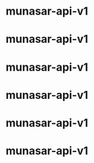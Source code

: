 # munasar-api-v1
# munasar-api-v1
# munasar-api-v1
# munasar-api-v1
# munasar-api-v1
# munasar-api-v1
